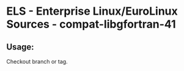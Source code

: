 # ELS - Enterprise Linux/EuroLinux Sources - compat-libgfortran-41 
## Usage:
  Checkout branch or tag.
